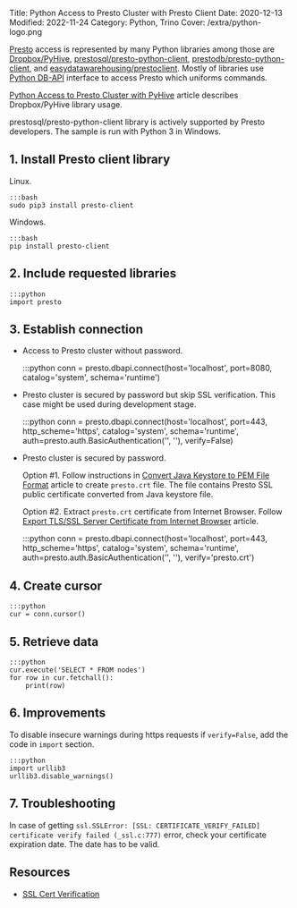 Title: Python Access to Presto Cluster with Presto Client
Date: 2020-12-13
Modified: 2022-11-24
Category: Python, Trino
Cover: /extra/python-logo.png

[Presto](https://prestosql.io/) access is represented by many Python libraries among those are [Dropbox/PyHive](https://github.com/dropbox/PyHive), [prestosql/presto-python-client](https://github.com/prestosql/presto-python-client), [prestodb/presto-python-client](https://github.com/prestodb/presto-python-client), and [easydatawarehousing/prestoclient](https://github.com/easydatawarehousing/prestoclient). Mostly of libraries use [Python DB-API](https://www.python.org/dev/peps/pep-0249/) interface to access Presto which uniforms commands.

[Python Access to Presto Cluster with PyHive]({filename}/articles/python-access-presto-cluster.md) article describes Dropbox/PyHive library usage.

prestosql/presto-python-client library is actively supported by Presto developers. The sample is run with Python 3 in Windows.

## 1. Install Presto client library

Linux.

    :::bash
    sudo pip3 install presto-client

Windows.

    :::bash
    pip install presto-client

## 2. Include requested libraries

    :::python
    import presto

## 3. Establish connection

   * Access to Presto cluster without password.

        :::python
        conn = presto.dbapi.connect(host='localhost',
                                    port=8080,
                                    catalog='system',
                                    schema='runtime')

   * Presto cluster is secured by password but skip SSL verification. This case might be used during development stage.

        :::python
        conn = presto.dbapi.connect(host='localhost',
                                    port=443,
                                    http_scheme='https',
                                    catalog='system',
                                    schema='runtime',
                                    auth=presto.auth.BasicAuthentication('<user name>', '<password>'),
                                    verify=False)

   * Presto cluster is secured by password.
      
      Option #1. Follow instructions in [Convert Java Keystore to PEM File Format]({filename}/articles/convert-java-keystore-pem-file-format.md) article to create `presto.crt` file. The file contains Presto SSL public certificate converted from Java keystore file.

      Option #2. Extract `presto.crt` certificate from Internet Browser. Follow [Export TLS/SSL Server Certificate from Internet Browser]({filename}/articles/export-tls-ssl-server-certificate-from-internet-browser.md) article.

        :::python
        conn = presto.dbapi.connect(host='localhost',
                                    port=443,
                                    http_scheme='https',
                                    catalog='system',
                                    schema='runtime',
                                    auth=presto.auth.BasicAuthentication('<user name>', '<password>'),
                                    verify='presto.crt')


## 4. Create cursor

    :::python
    cur = conn.cursor()


## 5. Retrieve data

    :::python
    cur.execute('SELECT * FROM nodes')
    for row in cur.fetchall():
        print(row)

## 6. Improvements

To disable insecure warnings during https requests if `verify=False`, add the code in `import` section.

    :::python
    import urllib3
    urllib3.disable_warnings()

## 7. Troubleshooting

In case of getting `ssl.SSLError: [SSL: CERTIFICATE_VERIFY_FAILED] certificate verify failed (_ssl.c:777)` error, check your certificate expiration date. The date has to be valid.

## Resources
* [SSL Cert Verification](https://2.python-requests.org/en/master/user/advanced/#ssl-cert-verification)
